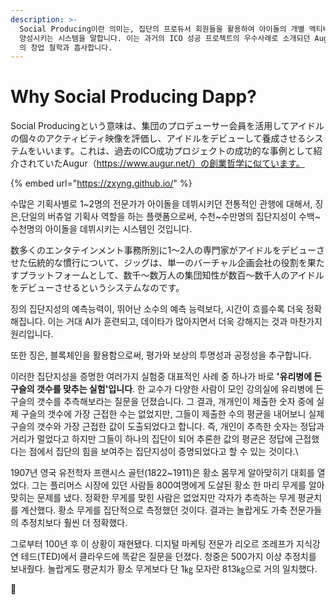 ```yaml
---
description: >-
  Social Producing이란 의미는, 집단의 프로듀서 회원들을 활용하여 아이돌의 개별 액티비티 영상을 평가하여, 아이돌을 데뷔시키고 
  양성시키는 시스템을 말합니다. 이는 과거의 ICO 성공 프로젝트의 우수사례로 소개되던 Augur(https://www.augur.net/)
  의 창업 철학과 흡사합니다.
---
```


# Why Social Producing Dapp?

Social Producingという意味は、集団のプロデューサー会員を活用してアイドルの個々のアクティビティ映像を評価し、アイドルをデビューして養成させるシステムをいいます。これは、過去のICO成功プロジェクトの成功的な事例として紹介されていたAugur（https://www.augur.net/）の創業哲学に似ています。

{% embed url="https://zxyng.github.io/" %}

수많은 기획사별로 1\~2명의 전문가가 아이돌을 데뷔시키던 전통적인 관행에 대해서, 징은,단일의 버츄얼 기획사 역할을 하는 플랫폼으로써, 수천\~수만명의 집단지성이 수백\~수천명의 아이돌을 데뷔시키는 시스템인 것입니다.

数多くのエンタテインメント事務所別に1～2人の専門家がアイドルをデビューさせた伝統的な慣行について、ジッグは、単一のバーチャル企画会社の役割を果たすプラットフォームとして、数千～数万人の集団知性が数百～数千人のアイドルをデビューさせるというシステムなのです。

&#x20;징의 집단지성의 예측능력이, 뛰어난 소수의 예측 능력보다, 시간이 흐를수록 더욱 정확해집니다. 이는 거대 AI가 훈련되고, 데이타가 많아지면서 더욱 강해지는 것과 마찬가지 원리입니다.

또한 징은, 블록체인을 활용함으로써, 평가와 보상의 투명성과 공정성을 추구합니다.

이러한 집단지성을 증명한 여러가지 실험중 대표적인 사례 중 하나가 바로 **'유리병에 든 구슬의 갯수를 맞추는 실험'입니다**. 한 교수가 다양한 사람이 모인 강의실에 유리병에 든 구슬의 갯수를 추측해보라는 질문을 던졌습니다. 그 결과, 개개인이 제출한 숫자 중에 실제 구슬의 갯수에 가장 근접한 수는 없었지만, 그들이 제출한 수의 평균을 내어보니 실제 구슬의 갯수와 가장 근접한 값이 도출되었다고 합니다. 즉, 개인이 추측한 숫자는 정답과 거리가 멀었다고 하지만 그들이 하나의 집단이 되어 추론한 값의 평균은 정답에 근접했다는 점에서 집단의 힘을 보여주는 집단지성이 증명되었다고 할 수 있는 것이다.\


1907년 영국 유전학자 프랜시스 골턴(1822\~1911)은 황소 몸무게 알아맞히기 대회를 열었다. 그는 플리머스 시장에 있던 사람들 800여명에게 도살된 황소 한 마리 무게를 알아맞히는 문제를 냈다. 정확한 무게를 맞힌 사람은 없었지만 각자가 추측하는 무게 평균치를 계산했다. 황소 무게를 집단적으로 측정했던 것이다. 결과는 놀랍게도 가축 전문가들의 추정치보다 훨씬 더 정확했다.

그로부터 100년 후 이 상황이 재현됐다. 디지털 마케팅 전문가 리오르 조레프가 지식강연 테드(TED)에서 클라우드에 똑같은 질문을 던졌다. 청중은 500가지 이상 추정치를 보내줬다. 놀랍게도 평균치가 황소 무게보다 단 1㎏ 모자란 813㎏으로 거의 일치했다.


